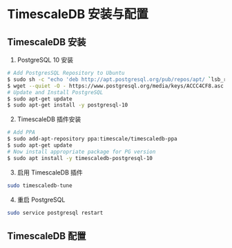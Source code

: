 # TimescaleDB 安装与配置

## TimescaleDB 安装

1. PostgreSQL 10 安装
```bash
# Add PostgresSQL Repository to Ubuntu
$ sudo sh -c "echo 'deb http://apt.postgresql.org/pub/repos/apt/ `lsb_release -c -s`-pgdg main' >> /etc/apt/sources.list.d/pgdg.list"
$ wget --quiet -O - https://www.postgresql.org/media/keys/ACCC4CF8.asc | sudo apt-key add -
# Update and Install PostgreSQL
$ sudo apt-get update
$ sudo apt-get install -y postgresql-10
```

2. TimescaleDB 插件安装
```bash
# Add PPA
$ sudo add-apt-repository ppa:timescale/timescaledb-ppa
$ sudo apt-get update
# Now install appropriate package for PG version
$ sudo apt install -y timescaledb-postgresql-10
```

3. 启用 TimescaleDB 插件
```bash
sudo timescaledb-tune
```

4. 重启 PostgreSQL
```bash
sudo service postgresql restart
```

## TimescaleDB 配置